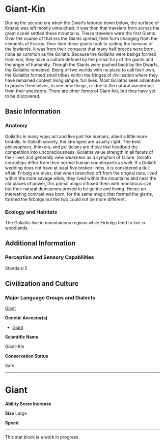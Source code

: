 Giant-Kin
=========

During the second era when the Dwarfs labored down below, the surface of Krazax was left mostly untouched. It was then that travelers from across the great ocean settled these mountains. These travelers were the first Giants. Over the course of that era the Giants spread, their form changing from the elements of Ecaros. Over time these giants took to raiding the humans of the lowlands. It was from their conquest that many half breeds were born, none as common as the Goliath. Because the Goliaths were beings formed from war, they have a culture defined by the primal fury of the giants and the anger of humanity. Though the Giants were pushed back by the Dwarfs, the Goliaths remained. Being of two worlds with no place to call their own, the Goliaths formed small tribes within the fringes of civilization where they have remained content living simple, full lives. Most Goliaths seek adventure to proves themselves, to see new things, or due to the natural wanderlust from their ancestors. There are other forms of Giant-kin, but they have yet to be discovered.

Basic Information
-----------------

### Anatomy

Goliaths in many ways act and live just like humans, albeit a little more brutally. In Goliath society, the strongest are usually right. The best philosophers, thinkers, and politicians are those that headbutt the competition into unconsciousness. Goliaths value strength in all facets of their lives and generally view weakness as a symptom of failure. Goliath courtships differ from their normal human counterparts as well. If a Goliath wedding does not have at least five broken limbs, it is considered a dull affair.  Firbolg are elves, that when branched off from the orignal race, lived within the more savage wilds, they lived within the mountains and near the old places of power, this primal magic infused them with monstrous size, but their natural demeanors proved to be gentle and loving. Hence an interesting contrast was born, for the same magic that formed the giants, formed the firbolgs but the two could not be more different.

### Ecology and Habitats

The Goliaths live in mountainous regions while Firbolgs tend to live in woodlands.

Additional Information
----------------------

### Perception and Sensory Capabilities

Standard 5

Civilization and Culture
------------------------

### Major Language Groups and Dialects

[Giant](/w/Ecaros-xohoo/a/giant-article)

**Genetic Ancestor(s)**

* [Giant](/w/Ecaros-xohoo/a/giant-species)

**Scientific Name**

Giant-Kin

**Conservation Status**

Safe

* * *

Giant
=====

**Ability Score Increase**

**Size** Large

**Speed**

* * *

This stat block is a work in progress.
